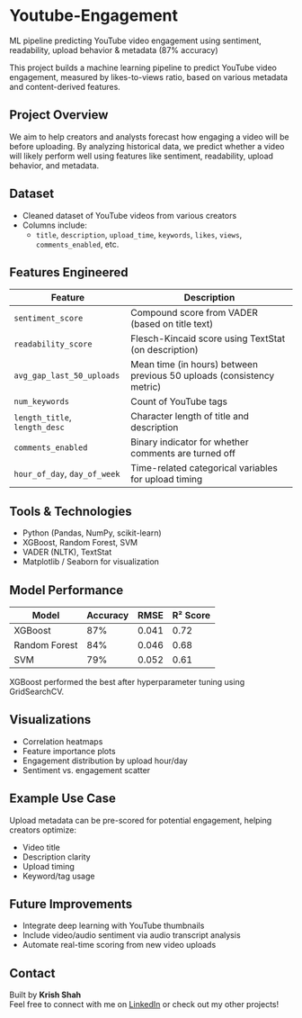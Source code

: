 # Youtube-Engagement
ML pipeline predicting YouTube video engagement using sentiment, readability, upload behavior &amp; metadata (87% accuracy)

This project builds a machine learning pipeline to predict YouTube video engagement, measured by likes-to-views ratio, based on various metadata and content-derived features.

##  Project Overview

We aim to help creators and analysts forecast how engaging a video will be before uploading. By analyzing historical data, we predict whether a video will likely perform well using features like sentiment, readability, upload behavior, and metadata.

##  Dataset

- Cleaned dataset of YouTube videos from various creators
- Columns include:
  - `title`, `description`, `upload_time`, `keywords`, `likes`, `views`, `comments_enabled`, etc.

##  Features Engineered

| Feature                     | Description                                                                 |
|----------------------------|-----------------------------------------------------------------------------|
| `sentiment_score`          | Compound score from VADER (based on title text)                            |
| `readability_score`        | Flesch-Kincaid score using TextStat (on description)                       |
| `avg_gap_last_50_uploads`  | Mean time (in hours) between previous 50 uploads (consistency metric)       |
| `num_keywords`             | Count of YouTube tags                                                       |
| `length_title`, `length_desc` | Character length of title and description                                |
| `comments_enabled`         | Binary indicator for whether comments are turned off                        |
| `hour_of_day`, `day_of_week`| Time-related categorical variables for upload timing                       |

##  Tools & Technologies

- Python (Pandas, NumPy, scikit-learn)
- XGBoost, Random Forest, SVM
- VADER (NLTK), TextStat
- Matplotlib / Seaborn for visualization

##  Model Performance

| Model         | Accuracy | RMSE   | R² Score |
|---------------|----------|--------|----------|
| XGBoost       | 87%      | 0.041  | 0.72     |
| Random Forest | 84%      | 0.046  | 0.68     |
| SVM           | 79%      | 0.052  | 0.61     |

XGBoost performed the best after hyperparameter tuning using GridSearchCV.

##  Visualizations

- Correlation heatmaps
- Feature importance plots
- Engagement distribution by upload hour/day
- Sentiment vs. engagement scatter

##  Example Use Case

Upload metadata can be pre-scored for potential engagement, helping creators optimize:
- Video title
- Description clarity
- Upload timing
- Keyword/tag usage

##  Future Improvements

- Integrate deep learning with YouTube thumbnails
- Include video/audio sentiment via audio transcript analysis
- Automate real-time scoring from new video uploads

##  Contact

Built by **Krish Shah**  
Feel free to connect with me on [LinkedIn](linkedin.com/in/krish-shah-40a1b1244) or check out my other projects!
